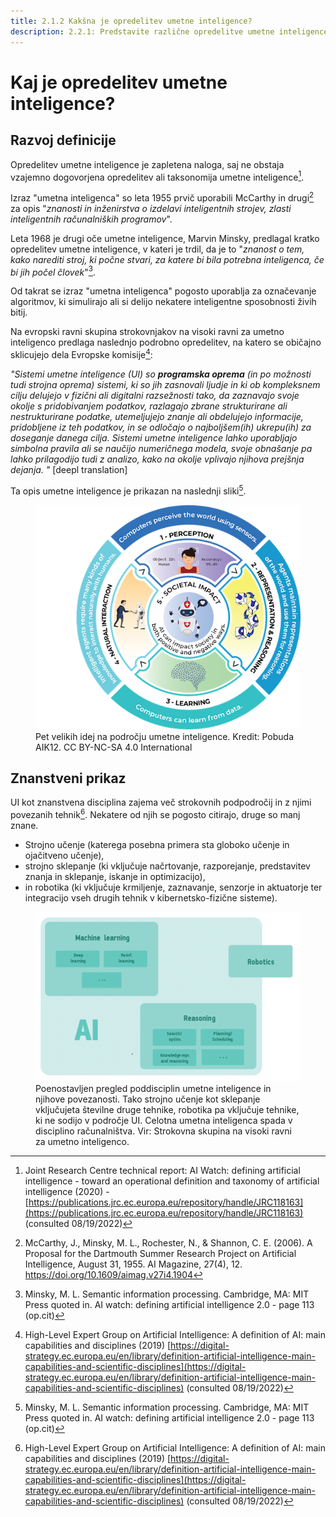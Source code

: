 ```yaml
---
title: 2.1.2 Kakšna je opredelitev umetne inteligence?
description: 2.2.1: Predstavite različne opredelitve umetne inteligence in njenih področij
---
```

# Kaj je opredelitev umetne inteligence?

## Razvoj definicije

Opredelitev umetne inteligence je zapletena naloga, saj ne obstaja vzajemno dogovorjena opredelitev ali taksonomija umetne inteligence[^1].

Izraz "umetna inteligenca" so leta 1955 prvič uporabili McCarthy in drugi[^2] za opis "*znanosti in inženirstva o izdelavi inteligentnih strojev, zlasti inteligentnih računalniških programov*".

Leta 1968 je drugi oče umetne inteligence, Marvin Minsky, predlagal kratko opredelitev umetne inteligence, v kateri je trdil, da je to "*znanost o tem, kako narediti stroj, ki počne stvari, za katere bi bila potrebna inteligenca, če bi jih počel človek*"[^3].

Od takrat se izraz "umetna inteligenca" pogosto uporablja za označevanje algoritmov, ki simulirajo ali si delijo nekatere inteligentne sposobnosti živih bitij.

Na evropski ravni skupina strokovnjakov na visoki ravni za umetno inteligenco predlaga naslednjo podrobno opredelitev, na katero se običajno sklicujejo dela Evropske komisije[^4]:

*"Sistemi umetne inteligence (UI) so* ***programska oprema*** *(in po možnosti tudi strojna oprema) sistemi, ki so jih zasnovali ljudje in ki ob kompleksnem cilju delujejo v fizični ali digitalni razsežnosti tako, da zaznavajo svoje okolje s pridobivanjem podatkov, razlagajo zbrane strukturirane ali nestrukturirane podatke, utemeljujejo znanje ali obdelujejo informacije, pridobljene iz teh podatkov, in se odločajo o najboljšem(ih) ukrepu(ih) za doseganje danega cilja. Sistemi umetne inteligence lahko uporabljajo simbolna pravila ali se naučijo numeričnega modela, svoje obnašanje pa lahko prilagodijo tudi z analizo, kako na okolje vplivajo njihova prejšnja dejanja. "* [deepl translation] 

Ta opis umetne inteligence je prikazan na naslednji sliki[^3].

<figure>
	 <img src="Images/AI4K12_Five_Big_Ideas_Graphic.png" />
	 <figcaption> Pet velikih idej na področju umetne inteligence. Kredit: Pobuda AIK12. CC BY-NC-SA 4.0 International </figcaption>
</figure>

## Znanstveni prikaz

UI kot znanstvena disciplina zajema več strokovnih podpodročij in z njimi povezanih tehnik[^4]. Nekatere od njih se pogosto citirajo, druge so manj znane.

- Strojno učenje (katerega posebna primera sta globoko učenje in ojačitveno učenje),
- strojno sklepanje (ki vključuje načrtovanje, razporejanje, predstavitev znanja in sklepanje, iskanje in optimizacijo),
- in robotika (ki vključuje krmiljenje, zaznavanje, senzorje in aktuatorje ter integracijo vseh drugih tehnik v kibernetsko-fizične sisteme).

<figure>
  <img src="Images/AI-sub-disciplines.png" />
  <figcaption> Poenostavljen pregled poddisciplin umetne inteligence in njihove povezanosti. Tako strojno učenje kot sklepanje vključujeta številne druge tehnike, robotika pa vključuje tehnike, ki ne sodijo v področje UI. Celotna umetna inteligenca spada v disciplino računalništva. Vir: Strokovna skupina na visoki ravni za umetno inteligenco.</figcaption>
</figure>

[^1]: Joint Research Centre technical report: AI Watch: defining artificial intelligence - toward an operational definition and taxonomy of artificial intelligence (2020) - [https://publications.jrc.ec.europa.eu/repository/handle/JRC118163](https://publications.jrc.ec.europa.eu/repository/handle/JRC118163) (consulted 08/19/2022)

[^2]: McCarthy, J., Minsky, M. L., Rochester, N., & Shannon, C. E. (2006). A Proposal for the Dartmouth Summer Research Project on Artificial Intelligence, August 31, 1955. AI Magazine, 27(4), 12. https://doi.org/10.1609/aimag.v27i4.1904

[^3]: Minsky, M. L. Semantic information processing. Cambridge, MA: MIT Press quoted in. AI watch: defining artificial intelligence 2.0 - page 113 (op.cit)

[^4]: High-Level Expert Group on Artificial Intelligence: A definition of AI: main capabilities and disciplines (2019) [https://digital-strategy.ec.europa.eu/en/library/definition-artificial-intelligence-main-capabilities-and-scientific-disciplines](https://digital-strategy.ec.europa.eu/en/library/definition-artificial-intelligence-main-capabilities-and-scientific-disciplines) (consulted 08/19/2022)
